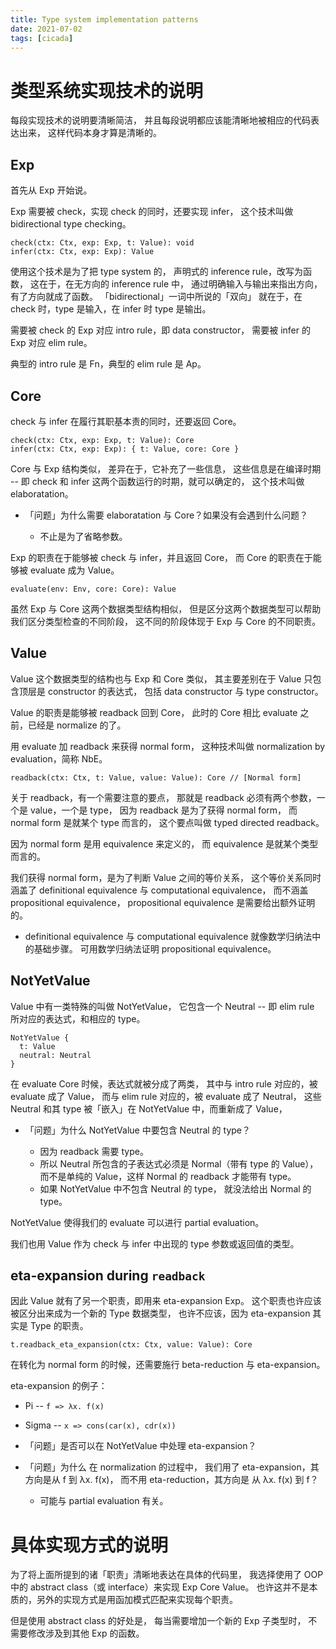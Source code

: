 ```yaml
---
title: Type system implementation patterns
date: 2021-07-02
tags: [cicada]
---
```


# 类型系统实现技术的说明

每段实现技术的说明要清晰简洁，
并且每段说明都应该能清晰地被相应的代码表达出来，
这样代码本身才算是清晰的。

## Exp

首先从 Exp 开始说。

Exp 需要被 check，实现 check 的同时，还要实现 infer，
这个技术叫做 bidirectional type checking。

```
check(ctx: Ctx, exp: Exp, t: Value): void
infer(ctx: Ctx, exp: Exp): Value
```

使用这个技术是为了把 type system 的，
声明式的 inference rule，改写为函数，
这在于，在无方向的 inference rule 中，
通过明确输入与输出来指出方向，有了方向就成了函数。
「bidirectional」一词中所说的「双向」
就在于，在 check 时，type 是输入，在 infer 时 type 是输出。

需要被 check 的 Exp 对应 intro rule，即 data constructor，
需要被 infer 的 Exp 对应 elim rule。

典型的 intro rule 是 Fn，典型的 elim rule 是 Ap。

## Core

check 与 infer 在履行其职基本责的同时，还要返回 Core。

```
check(ctx: Ctx, exp: Exp, t: Value): Core
infer(ctx: Ctx, exp: Exp): { t: Value, core: Core }
```

Core 与 Exp 结构类似，
差异在于，它补充了一些信息，
这些信息是在编译时期 -- 即 check 和 infer 这两个函数运行的时期，就可以确定的，
这个技术叫做 elaboratation。

- 「问题」为什么需要 elaboratation 与 Core？如果没有会遇到什么问题？

  - 不止是为了省略参数。

Exp 的职责在于能够被 check 与 infer，并且返回 Core，
而 Core 的职责在于能够被 evaluate 成为 Value。

```
evaluate(env: Env, core: Core): Value
```

虽然 Exp 与 Core 这两个数据类型结构相似，
但是区分这两个数据类型可以帮助我们区分类型检查的不同阶段，
这不同的阶段体现于 Exp 与 Core 的不同职责。

## Value

Value 这个数据类型的结构也与 Exp 和 Core 类似，
其主要差别在于 Value 只包含顶层是 constructor 的表达式，
包括 data constructor 与 type constructor。

Value 的职责是能够被 readback 回到 Core，
此时的 Core 相比 evaluate 之前，已经是 normalize 的了。

用 evaluate 加 readback 来获得 normal form，
这种技术叫做 normalization by evaluation，简称 NbE。

```
readback(ctx: Ctx, t: Value, value: Value): Core // [Normal form]
```

关于 readback，有一个需要注意的要点，
那就是 readback 必须有两个参数，一个是 value，一个是 type，
因为 readback 是为了获得 normal form，
而 normal form 是就某个 type 而言的，
这个要点叫做 typed directed readback。

因为 normal form 是用 equivalence 来定义的，
而 equivalence 是就某个类型而言的。

我们获得 normal form，是为了判断 Value 之间的等价关系，
这个等价关系同时涵盖了 definitional equivalence 与 computational equivalence，
而不涵盖 propositional equivalence，
propositional equivalence 是需要给出额外证明的。

- definitional equivalence 与 computational equivalence 就像数学归纳法中的基础步骤。
  可用数学归纳法证明 propositional equivalence。

## NotYetValue

Value 中有一类特殊的叫做 NotYetValue，
它包含一个 Neutral -- 即 elim rule 所对应的表达式，和相应的 type。

```
NotYetValue {
  t: Value
  neutral: Neutral
}
```

在 evaluate Core 时候，表达式就被分成了两类，
其中与 intro rule 对应的，被 evaluate 成了 Value，
而与 elim rule 对应的，被 evaluate 成了 Neutral，
这些 Neutral 和其 type 被「嵌入」在 NotYetValue 中，而重新成了 Value，

- 「问题」为什么 NotYetValue 中要包含 Neutral 的 type？

  - 因为 readback 需要 type。
  - 所以 Neutral 所包含的子表达式必须是 Normal（带有 type 的 Value），
    而不是单纯的 Value，这样 Normal 的 readback 才能带有 type。
  - 如果 NotYetValue 中不包含 Neutral 的 type，
    就没法给出 Normal 的 type。

NotYetValue 使得我们的 evaluate 可以进行 partial evaluation。

我们也用 Value 作为 check 与 infer 中出现的 type 参数或返回值的类型。

## eta-expansion during `readback`

因此 Value 就有了另一个职责，即用来 eta-expansion Exp。
这个职责也许应该被区分出来成为一个新的 Type 数据类型，
也许不应该，因为 eta-expansion 其实是 Type 的职责。

```
t.readback_eta_expansion(ctx: Ctx, value: Value): Core
```

在转化为 normal form 的时候，还需要施行 beta-reduction 与 eta-expansion。

eta-expansion 的例子：

- Pi -- `f => λx. f(x)`
- Sigma -- `x => cons(car(x), cdr(x))`

- 「问题」是否可以在 NotYetValue 中处理 eta-expansion？

- 「问题」为什么 在 normalization 的过程中，
  我们用了 eta-expansion，其方向是从 f 到 λx. f(x)，
  而不用 eta-reduction，其方向是 从 λx. f(x) 到 f？

  - 可能与 partial evaluation 有关。

# 具体实现方式的说明

为了将上面所提到的诸「职责」清晰地表达在具体的代码里，
我选择使用了 OOP 中的 abstract class（或 interface）来实现 Exp Core Value。
也许这并不是本质的，另外的实现方式是用函加模式匹配来实现每个职责。

但是使用 abstract class 的好处是，
每当需要增加一个新的 Exp 子类型时，
不需要修改涉及到其他 Exp 的函数。
